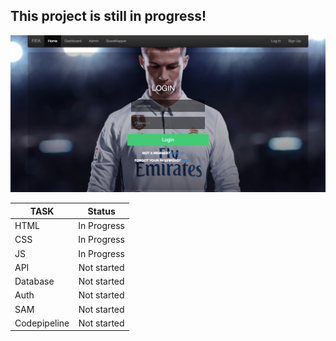 ## This project is still in progress!

![Alt text](/serverlessWebsite/images/dashSample1.jpg?raw=true "Sample")

| TASK          | Status        |
| ------------- |:-------------:|
| HTML  | In Progress   |
| CSS   | In Progress   |
| JS    | In Progress   |
| API   | Not started   |
| Database  | Not started   |
| Auth  |   Not started   |
| SAM  |   Not started   |
| Codepipeline  |   Not started   |